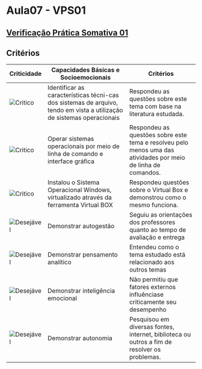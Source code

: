 # Aula07 - VPS01
## [Verificação Prática Somativa 01](https://forms.gle/omW9Emwj3suNtBfu5)
## Critérios
|Criticidade|Capacidades Básicas e Socioemocionais|Critérios|
|-|-|-|
|![Critico](https://raw.githubusercontent.com/wellifabio/senai2023/main/outros/assets/critico.png)|Identificar as características técni-cas dos sistemas de arquivo, tendo em vista a utilização de sistemas operacionais|Respondeu as questões sobre este tema com base na literatura estudada.|
|![Critico](https://raw.githubusercontent.com/wellifabio/senai2023/main/outros/assets/critico.png)|Operar sistemas operacionais por meio de linha de comando e interface gráfica|Respondeu as questões sobre este tema e resolveu pelo menos uma das atividades por meio de linha de comandos.|
|![Critico](https://raw.githubusercontent.com/wellifabio/senai2023/main/outros/assets/critico.png)|Instalou o Sistema Operacional Windows, virtualizado através da ferramenta Virtual BOX|Respondeu questões sobre o Virtual Box e demonstrou como o mesmo funciona.|
|![Desejável](https://raw.githubusercontent.com/wellifabio/senai2023/main/outros/assets/desejavel.png)|Demonstrar autogestão|Seguiu as orientações dos professores quanto ao tempo de avaliação e entrega|
|![Desejável](https://raw.githubusercontent.com/wellifabio/senai2023/main/outros/assets/desejavel.png)|Demonstrar pensamento analítico|Entendeu como o tema estudado está relacionado aos outros temas|
|![Desejável](https://raw.githubusercontent.com/wellifabio/senai2023/main/outros/assets/desejavel.png)|Demonstrar inteligência emocional|Não permitiu que fatores externos influênciase criticamente seu desempenho|
|![Desejável](https://raw.githubusercontent.com/wellifabio/senai2023/main/outros/assets/desejavel.png)|Demonstrar autonomia|Pesquisou em diversas fontes, internet, biblioteca ou outros a fim de resolver os problemas.|